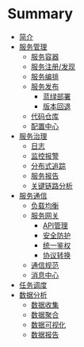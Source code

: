 # Summary

- [简介](README.md)
- [服务管理]()
  - [服务容器]()
  - [服务注册/发现]()
  - [服务编排]()
  - [服务发布]()
    - [蓝绿部署]()
    - [版本回退]()
  - [代码仓库]()
  - [配置中心]()
- [服务治理]()
  - [日志]()
  - [监控报警]()
  - [分布式追踪]()
  - [服务报告]()
  - [关键链路分析]()
- [服务通信]()
  - [负载均衡]()
  - [服务网关]()
    - [API管理]() 
    - [安全防护]()
    - [统一鉴权]()
    - [协议转换]()
  - [通信规范]()
  - [消息中心]()
- [任务调度]()
- [数据分析]()
  - [数据收集]()
  - [数据聚合]()
  - [数据可视化]()
  - [数据报告]()


